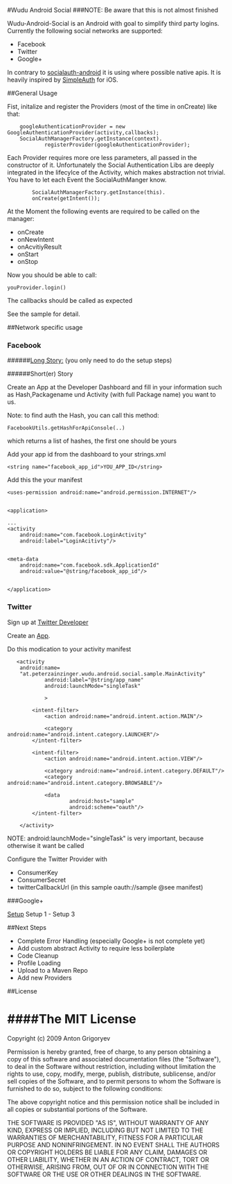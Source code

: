 #Wudu Android Social
###NOTE: Be aware that this is not almost finished


Wudu-Android-Social is an Android with goal to simplify third party logins. Currently the following social networks are supported:

*	Facebook
*	Twitter
*	Google+

In contrary to [socialauth-android](https://code.google.com/p/socialauth-android/) it is using where possible native apis. It is heavily inspired by [SimpleAuth](https://github.com/calebd/SimpleAuth) for iOS.

##General Usage

Fist, initalize and register the Providers (most of the time in onCreate) like that:

        googleAuthenticationProvider = new GoogleAuthenticationProvider(activity,callbacks);
		SocialAuthManagerFactory.getInstance(context).
				registerProvider(googleAuthenticationProvider);

Each Provider requires more ore less parameters, all passed in the constructor of it.
Unfortunately the Social Authentication Libs are deeply integrated in the lifecylce of the Activity, which makes abstraction not trivial. You have to let each Event the SocialAuthManger know.

	        SocialAuthManagerFactory.getInstance(this).
	        onCreate(getIntent());
	        
At the Moment the following events are required to be called on the manager:

* onCreate
* onNewIntent
* onAcvitiyResult
* onStart
* onStop	   


Now you should be able to call:


	youProvider.login()
	
	
The callbacks should be called as expected	


See the sample for detail.
     
##Network specific usage

### Facebook

######[Long Story:](https://developers.facebook.com/docs/android/login-with-facebook/v2.0) (you only need to do the setup steps)

######Short(er) Story

Create an App at the Developer Dashboard and fill in your information such as Hash,Packagename und Activity (with full Package name) you want to us.

Note: to find auth the Hash, you can call this method:

	FacebookUtils.getHashForApiConsole(..)
which returns a list of hashes, the first one should be yours


Add your app id from the dashboard to your strings.xml

	<string name="facebook_app_id">YOU_APP_ID</string>



Add this the your manifest

	<uses-permission android:name="android.permission.INTERNET"/>
	
	
	<application>
	
	... 
	<activity
    	android:name="com.facebook.LoginActivity"
        android:label="LoginAcitivty"/>
        
        
	<meta-data
		android:name="com.facebook.sdk.ApplicationId"
    	android:value="@string/facebook_app_id"/>        

	
	</application>

### Twitter


Sign up at [Twitter Developer](https://dev.twitter.com/)

Create an [App](https://apps.twitter.com/).

Do this modication to your activity manifest

	   <activity
        android:name=
        "at.peterzainzinger.wudu.android.social.sample.MainActivity"
                android:label="@string/app_name"
                android:launchMode="singleTask"

                >

            <intent-filter>
                <action android:name="android.intent.action.MAIN"/>

                <category android:name="android.intent.category.LAUNCHER"/>
            </intent-filter>

            <intent-filter>
                <action android:name="android.intent.action.VIEW"/>

                <category android:name="android.intent.category.DEFAULT"/>
                <category android:name="android.intent.category.BROWSABLE"/>

                <data
                        android:host="sample"
                        android:scheme="oauth"/>
            </intent-filter>

        </activity>


NOTE: android:launchMode="singleTask" is very important, because otherwise it want be called

Configure the Twitter Provider with

*	ConsumerKey
*	ConsumerSecret
*	twitterCallbackUrl (in this sample oauth://sample @see manifest)

###Google+

[Setup](https://developers.google.com/+/mobile/android/getting-started) Setup 1 - Setup 3



##Next Steps

* Complete Error Handling (especially Google+ is not complete yet)
* Add custom abstract Activity to require less boilerplate
*	Code Cleanup
*	Profile Loading 
*	Upload to a Maven Repo
*	Add new Providers 



##License

####The MIT License
===============

Copyright (c) 2009 Anton Grigoryev

Permission is hereby granted, free of charge, to any person obtaining a copy
of this software and associated documentation files (the "Software"), to deal
in the Software without restriction, including without limitation the rights
to use, copy, modify, merge, publish, distribute, sublicense, and/or sell
copies of the Software, and to permit persons to whom the Software is
furnished to do so, subject to the following conditions:

The above copyright notice and this permission notice shall be included in
all copies or substantial portions of the Software.

THE SOFTWARE IS PROVIDED "AS IS", WITHOUT WARRANTY OF ANY KIND, EXPRESS OR
IMPLIED, INCLUDING BUT NOT LIMITED TO THE WARRANTIES OF MERCHANTABILITY,
FITNESS FOR A PARTICULAR PURPOSE AND NONINFRINGEMENT. IN NO EVENT SHALL THE
AUTHORS OR COPYRIGHT HOLDERS BE LIABLE FOR ANY CLAIM, DAMAGES OR OTHER
LIABILITY, WHETHER IN AN ACTION OF CONTRACT, TORT OR OTHERWISE, ARISING FROM,
OUT OF OR IN CONNECTION WITH THE SOFTWARE OR THE USE OR OTHER DEALINGS IN
THE SOFTWARE.








	


	




        
 
